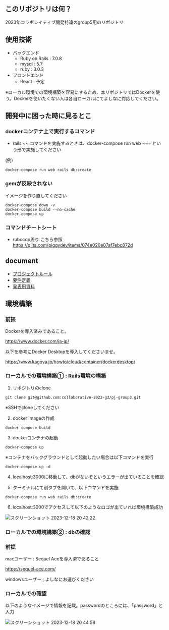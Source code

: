 ## このリポジトリは何？
2023年コラボレイティブ開発特論のgroup5用のリポジトリ

## 使用技術
- バックエンド
  - Ruby on Rails :  7.0.8
  - mysql : 5.7
  - ruby : 3.0.3
- フロントエンド
  - React : 予定

※ローカル環境での環境構築を容易にするため、本リポジトリではDockerを使う。Dockerを使いたくない人は各自ローカルにてよしなに対応してください。

## 開発中に困った時に見るとこ
### dockerコンテナ上で実行するコマンド
- rails ~~ コマンドを実施するときは、docker-compose run web ~~~ という形で実施してください

(例)
```
docker-compose run web rails db:create
```

### gemが反映されない
イメージを作り直してください

```
docker-compose down -v
docker-compose build --no-cache
docker-compose up
```


### コマンドチートシート
- rubocop周り
こちら参照
https://qiita.com/piggydev/items/074e020e07af7ebc872d



## document
- [プロジェクトルール](https://docs.google.com/spreadsheets/d/1Qavelva38QyGFl-3XhiZfrxMIoPjNZEDw0jYjMzqyIo/edit#gid=460705601)
- [要件定義]([https://docs.google.com/spreadsheets/d/1Qavelva38QyGFl-3XhiZfrxMIoPjNZEDw0jYjMzqyIo/edit#gid=460705601](https://docs.google.com/spreadsheets/d/1Qavelva38QyGFl-3XhiZfrxMIoPjNZEDw0jYjMzqyIo/edit#gid=0))
- [発表用資料](https://docs.google.com/presentation/d/1uQXVScWNPHEZQwa6m0KHZ_uFJn5nL9CfjdL2pA_M_Lo/edit#slide=id.p)


## 環境構築
### 前提
Dockerを導入済みであること。

https://www.docker.com/ja-jp/

以下を参考にDocker Desktopを導入してくださいませ。

https://www.kagoya.jp/howto/cloud/container/dockerdesktop/

### ローカルでの環境構築① : Rails環境の構築
1. リポジトリのclone

```
git clone git@github.com:collaborative-2023-g3/pj-group3.git
```

※SSHでcloneしてください

2. docker imageの作成

```
docker compose build
```

3. dockerコンテナの起動

```
docker-compose up
```

※コンテナをバックグラウンドとして起動したい場合は以下コマンドを実行

```
docker-compose up -d
```

4. localhost:3000に移動して、dbがないぞというエラーが出ていることを確認

5. ターミナルにて別タブを開いて、以下コマンドを実施
```
docker-compose run web rails db:create
```

6. localhost:3000でアクセスして以下のようなロゴが出ていれば環境構築成功

![スクリーンショット 2023-12-18 20 42 22](https://github.com/collaborative-2023-g3/pj-group3/assets/71912259/fa81555f-0192-47fb-8cbe-73300ec911c9)


### ローカルでの環境構築② : dbの確認
### 前提
macユーザー : Sequel Aceを導入済であること

https://sequel-ace.com/

windowsユーザー ; よしなにお選びください

### ローカルでの確認
以下のようなイメージで情報を記載。passwordのところには、「password」と入力

![スクリーンショット 2023-12-18 20 44 58](https://github.com/collaborative-2023-g3/pj-group3/assets/71912259/5aabe8ab-be55-4109-8c52-3a1495dfd2fa)
